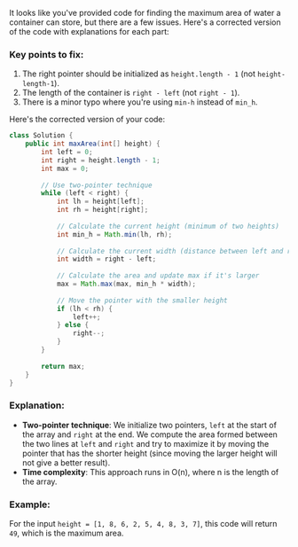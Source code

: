 It looks like you've provided code for finding the maximum area of water a container can store, but there are a few issues. Here's a corrected version of the code with explanations for each part:

### Key points to fix:
1. The right pointer should be initialized as `height.length - 1` (not `height-length-1`).
2. The length of the container is `right - left` (not `right - 1`).
3. There is a minor typo where you're using `min-h` instead of `min_h`.

Here's the corrected version of your code:

```java
class Solution {
    public int maxArea(int[] height) {
        int left = 0;
        int right = height.length - 1;
        int max = 0;
        
        // Use two-pointer technique
        while (left < right) {
            int lh = height[left];
            int rh = height[right];
            
            // Calculate the current height (minimum of two heights)
            int min_h = Math.min(lh, rh);
            
            // Calculate the current width (distance between left and right)
            int width = right - left;
            
            // Calculate the area and update max if it's larger
            max = Math.max(max, min_h * width);
            
            // Move the pointer with the smaller height
            if (lh < rh) {
                left++;
            } else {
                right--;
            }
        }
        
        return max;
    }
}
```

### Explanation:
- **Two-pointer technique**: We initialize two pointers, `left` at the start of the array and `right` at the end. We compute the area formed between the two lines at `left` and `right` and try to maximize it by moving the pointer that has the shorter height (since moving the larger height will not give a better result).
- **Time complexity**: This approach runs in O(n), where n is the length of the array.

### Example:
For the input `height = [1, 8, 6, 2, 5, 4, 8, 3, 7]`, this code will return `49`, which is the maximum area.
